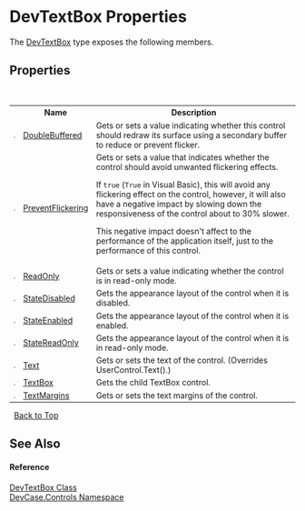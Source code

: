 # DevTextBox Properties
 

The <a href="T_DevCase_Controls_DevTextBox">DevTextBox</a> type exposes the following members.


## Properties
&nbsp;<table><tr><th></th><th>Name</th><th>Description</th></tr><tr><td>![Public property](media/pubproperty.gif "Public property")</td><td><a href="P_DevCase_Controls_DevTextBox_DoubleBuffered">DoubleBuffered</a></td><td>
Gets or sets a value indicating whether this control should redraw its surface using a secondary buffer to reduce or prevent flicker.</td></tr><tr><td>![Public property](media/pubproperty.gif "Public property")</td><td><a href="P_DevCase_Controls_DevTextBox_PreventFlickering">PreventFlickering</a></td><td>
Gets or sets a value that indicates whether the control should avoid unwanted flickering effects. 

 If `true` (`True` in Visual Basic), this will avoid any flickering effect on the control, however, it will also have a negative impact by slowing down the responsiveness of the control about to 30% slower. 

 This negative impact doesn't affect to the performance of the application itself, just to the performance of this control.</td></tr><tr><td>![Public property](media/pubproperty.gif "Public property")</td><td><a href="P_DevCase_Controls_DevTextBox_ReadOnly">ReadOnly</a></td><td>
Gets or sets a value indicating whether the control is in read-only mode.</td></tr><tr><td>![Public property](media/pubproperty.gif "Public property")</td><td><a href="P_DevCase_Controls_DevTextBox_StateDisabled">StateDisabled</a></td><td>
Gets the appearance layout of the control when it is disabled.</td></tr><tr><td>![Public property](media/pubproperty.gif "Public property")</td><td><a href="P_DevCase_Controls_DevTextBox_StateEnabled">StateEnabled</a></td><td>
Gets the appearance layout of the control when it is enabled.</td></tr><tr><td>![Public property](media/pubproperty.gif "Public property")</td><td><a href="P_DevCase_Controls_DevTextBox_StateReadOnly">StateReadOnly</a></td><td>
Gets the appearance layout of the control when it is in read-only mode.</td></tr><tr><td>![Public property](media/pubproperty.gif "Public property")</td><td><a href="P_DevCase_Controls_DevTextBox_Text">Text</a></td><td>
Gets or sets the text of the control.
 (Overrides UserControl.Text().)</td></tr><tr><td>![Public property](media/pubproperty.gif "Public property")</td><td><a href="P_DevCase_Controls_DevTextBox_TextBox">TextBox</a></td><td>
Gets the child TextBox control.</td></tr><tr><td>![Public property](media/pubproperty.gif "Public property")</td><td><a href="P_DevCase_Controls_DevTextBox_TextMargins">TextMargins</a></td><td>
Gets or sets the text margins of the control.</td></tr></table>&nbsp;
<a href="#devtextbox-properties">Back to Top</a>

## See Also


#### Reference
<a href="T_DevCase_Controls_DevTextBox">DevTextBox Class</a><br /><a href="N_DevCase_Controls">DevCase.Controls Namespace</a><br />